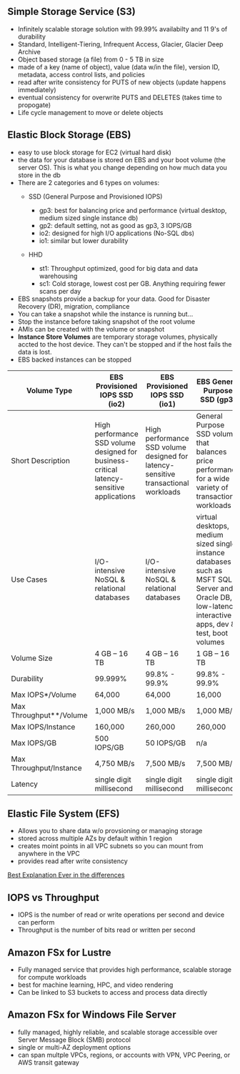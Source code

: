 ## Simple Storage Service (S3)
- Infinitely scalable storage solution with 99.99% availabilty and 11 9's of durability
- Standard, Intelligent-Tiering, Infrequent Access, Glacier, Glacier Deep Archive
- Object based storage (a file) from 0 - 5 TB in size
- made of a key (name of object), value (data w/in the file), version ID, metadata, access control lists, and policies
- read after write consistency for PUTS of new objects (update happens immediately)
- eventual consistency for overwrite PUTS and DELETES (takes time to propogate)
- Life cycle management to move or delete objects

## Elastic Block Storage (EBS) 
- easy to use block storage for EC2 (virtual hard disk)
- the data for your database is stored on EBS and your boot volume (the server OS). This is what you change depending on how much data you store in the db
- There are 2 categories and 6 types on volumes:
    - SSD (General Purpose and Provisioned IOPS)
        - gp3: best for balancing price and performance (virtual desktop, medium sized single instance db)
        - gp2: default setting, not as good as gp3, 3 IOPS/GB
        - io2: designed for high I/O applications (No-SQL dbs) 
        - io1: similar but lower durability

    - HHD 
        - st1: Throughput optimized, good for big data and data warehousing
        - sc1: Cold storage, lowest cost per GB. Anything requiring fewer scans per day
- EBS snapshots provide a backup for your data. Good for Disaster Recovery (DR), migration, compliance
- You can take a snapshot while the instance is running but...
- Stop the instance before taking snapshot of the root volume
- AMIs can be created with the volume or snapshot
- **Instance Store Volumes** are temporary storage volumes, physically accted to the host device. They can't be stopped and if the host fails the data is lost.
- EBS backed instances can be stopped 


| Volume Type | EBS Provisioned IOPS SSD (io2) | EBS Provisioned IOPS SSD (io1) | EBS General Purpose SSD (gp3) | EBS General Purpose SSD (gp2) |
| ----------- | ----------- | ----------- | ----------- | ----------- |
| Short Description | High performance SSD volume designed for business-critical latency-sensitive applications | High performance SSD volume designed for latency-sensitive transactional workloads |General Purpose SSD volume that balances price performance for a wide variety of transactional workloads | General Purpose SSD volume that balances price performance for a wide variety of transactional workloads |
| Use Cases | I/O-intensive NoSQL & relational databases | I/O-intensive NoSQL & relational databases | virtual desktops, medium sized single instance databases such as MSFT SQL Server and Oracle DB, low-latency interactive apps, dev & test, boot volumes | Boot volumes, low-latency interactive apps, dev & test |
| Volume Size | 4 GB – 16 TB | 4 GB – 16 TB | 1 GB – 16 TB | 1 GB – 16 TB |
| Durability | 99.999% | 99.8% - 99.9% | 99.8% - 99.9% | 99.8% - 99.9% |
| Max IOPS*/Volume | 64,000 | 64,000 | 16,000 | 16,000 |
| Max Throughput**/Volume | 1,000 MB/s | 1,000 MB/s | 1,000 MB/s | 250 MB/s |
| Max IOPS/Instance | 160,000 | 260,000 | 260,000 | 260,000 |
| Max IOPS/GB | 500 IOPS/GB | 50 IOPS/GB | n/a | n/a |
| Max Throughput/Instance | 4,750 MB/s | 7,500 MB/s | 7,500 MB/s | 7,500 MB/s |
| Latency | single digit millisecond | single digit millisecond | single digit millisecond | single digit millisecond |

## Elastic File System (EFS)
- Allows you to share data w/o provsioning or managing storage
- stored across multiple AZs by default within 1 region
- creates moint points in all VPC subnets so you can mount from anywhere in the VPC
- provides read after write consistency

[Best Explanation Ever in the differences](https://stackoverflow.com/questions/29575877/aws-efs-vs-ebs-vs-s3-differences-when-to-use)

## IOPS vs Throughput
- IOPS is the number of read or write operations per second and device can perform
- Throughput is the number of bits read or written per second

## Amazon FSx for Lustre
- Fully managed service that provides high performance, scalable storage for compute workloads
- best for machine learning, HPC, and video rendering
- Can be linked to S3 buckets to access and process data directly

## Amazon FSx for Windows File Server
- fully managed, highly reliable, and scalable storage accessible over Server Message Block (SMB) protocol
- single or multi-AZ deployment options
- can span multple VPCs, regions, or accounts with VPN, VPC Peering, or AWS transit gateway
